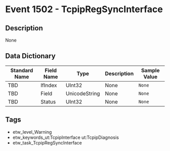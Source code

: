# Event 1502 - TcpipRegSyncInterface

## Description
None

## Data Dictionary
|Standard Name|Field Name|Type|Description|Sample Value|
|---|---|---|---|---|
|TBD|IfIndex|UInt32|None|`None`|
|TBD|Field|UnicodeString|None|`None`|
|TBD|Status|UInt32|None|`None`|

## Tags
* etw_level_Warning
* etw_keywords_ut:TcpipInterface ut:TcpipDiagnosis
* etw_task_TcpipRegSyncInterface